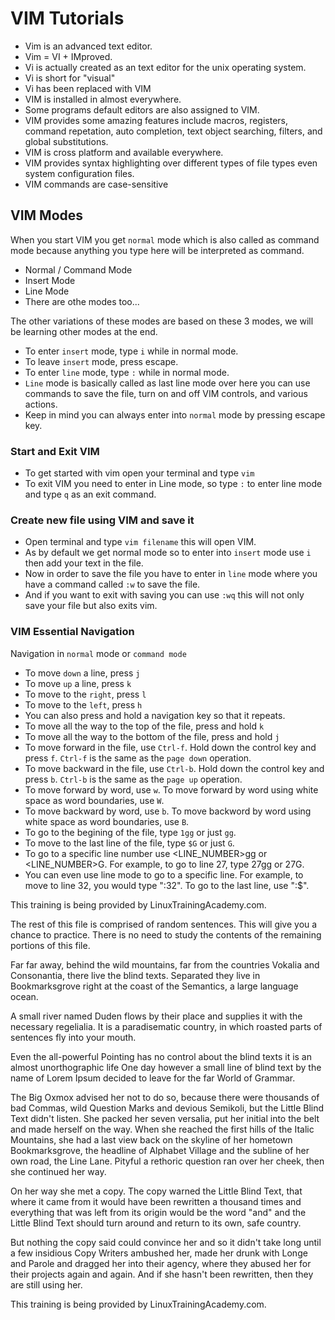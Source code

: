 # VIM Tutorials
* Vim is an advanced text editor.
* Vim = VI + IMproved.
* Vi is actually created as an text editor for the unix operating system.
* Vi is short for "visual"
* Vi has been replaced with VIM
* VIM is installed in almost everywhere.
* Some programs default editors are also assigned to VIM.
* VIM provides some amazing features include macros, registers, command repetation, auto completion, text object searching, filters, and global substitutions.
* VIM is cross platform and available everywhere.
* VIM provides syntax highlighting over different types of file types even system configuration files.
* VIM commands are case-sensitive

## VIM Modes
When you start VIM you get ```normal``` mode which is also called as command mode because anything you type here will be interpreted as command.
* Normal / Command Mode
* Insert Mode
* Line Mode
* There are othe modes too...

The other variations of these modes are based on these 3 modes, we will be learning other modes at the end.
* To enter ```insert``` mode, type ```i``` while in normal mode.
* To leave ```insert``` mode, press escape.
* To enter ```line``` mode, type ```:``` while in normal mode.
* ```Line``` mode is basically called as last line mode over here you can use commands to save the file, turn on and off VIM controls, and various actions.
* Keep in mind you can always enter into ```normal``` mode by pressing escape key.

### Start and Exit VIM
* To get started with vim open your terminal and type ```vim```
* To exit VIM you need to enter in Line mode, so type ```:``` to enter line mode and type ```q``` as an exit command.

### Create new file using VIM and save it
* Open terminal and type ```vim filename``` this will open VIM.
* As by default we get normal mode so to enter into ```insert``` mode use ```i``` then add your text in the file.
* Now in order to save the file you have to enter in ```line``` mode where you have a command called ```:w``` to save the file.
* And if you want to exit with saving you can use ```:wq``` this will not only save your file but also exits vim.

### VIM Essential Navigation
Navigation in ```normal``` mode or ```command mode```
* To move ```down``` a line, press ```j```
* To move ```up``` a line, press ```k```
* To move to the ```right```, press ```l```
* To move to the ```left```, press ```h```
* You can also press and hold a navigation key so that it repeats.
* To move all the way to the top of the file, press and hold ```k```
* To move all the way to the bottom of the file, press and hold ```j```
* To move forward in the file, use ```Ctrl-f```. Hold down the control key and press ```f```.
```Ctrl-f``` is the same as the ```page down``` operation.
* To move backward in the file, use ```Ctrl-b```. Hold down the control key and press ```b```.
```Ctrl-b``` is the same as the ```page up``` operation.
* To move forward by word, use ```w```. To move forward by word using white space as
word boundaries, use ```W```.
* To move backward by word, use ```b```. To move backword by word using white space
as word boundaries, use ```B```.
* To go to the begining of the file, type ```1gg``` or just ```gg```.
* To move to the last line of the file, type ```$G``` or just ```G```.
* To go to a specific line number use <LINE_NUMBER>gg or <LINE_NUMBER>G.  For
example, to go to line 27, type 27gg or 27G.
* You can even use line mode to go to a specific line.  For example, to move to
line 32, you would type ":32<ENTER>".  To go to the last line, use ":$<ENTER>".

This training is being provided by LinuxTrainingAcademy.com.

The rest of this file is comprised of random sentences.  This will give you a
chance to practice.  There is no need to study the contents of the remaining
portions of this file.

  Far far away, behind the wild mountains, far from the countries Vokalia and
Consonantia, there live the blind texts. Separated they live in Bookmarksgrove
right at the coast of the Semantics, a large language ocean.

  A small river named Duden flows by their place and supplies it with the
necessary regelialia. It is a paradisematic country, in which roasted parts of
sentences fly into your mouth.

  Even the all-powerful Pointing has no control about the blind texts it is an
almost unorthographic life One day however a small line of blind text by the
name of Lorem Ipsum decided to leave for the far World of Grammar.

  The Big Oxmox advised her not to do so, because there were thousands of bad
Commas, wild Question Marks and devious Semikoli, but the Little Blind Text
didn't listen. She packed her seven versalia, put her initial into the belt and
made herself on the way. When she reached the first hills of the Italic
Mountains, she had a last view back on the skyline of her hometown
Bookmarksgrove, the headline of Alphabet Village and the subline of her own
road, the Line Lane. Pityful a rethoric question ran over her cheek, then she
continued her way.

  On her way she met a copy. The copy warned the Little Blind Text, that where
it came from it would have been rewritten a thousand times and everything that
was left from its origin would be the word "and" and the Little Blind Text
should turn around and return to its own, safe country.

  But nothing the copy said could convince her and so it didn't take long until
a few insidious Copy Writers ambushed her, made her drunk with Longe and Parole
and dragged her into their agency, where they abused her for their projects
again and again. And if she hasn't been rewritten, then they are still using
her.

This training is being provided by LinuxTrainingAcademy.com.








